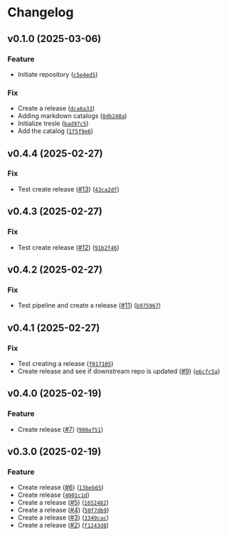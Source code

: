 # Changelog

<!--next-version-placeholder-->

## v0.1.0 (2025-03-06)
### Feature
* Initiate repository ([`c5e4ed5`](https://github.com/oscal-compass/e2e-demo-catalog/commit/c5e4ed5681910898388a054a01fca3744d261f61))

### Fix
* Create a release ([`dca6a33`](https://github.com/oscal-compass/e2e-demo-catalog/commit/dca6a332609aa5348c48abb127610797e354f5e1))
* Adding markdown catalogs ([`8db248a`](https://github.com/oscal-compass/e2e-demo-catalog/commit/8db248a2a32351207202f16857cf2734d189d7e9))
* Initialize tresle ([`bad97c5`](https://github.com/oscal-compass/e2e-demo-catalog/commit/bad97c546b08e31a853f226830c8c8625862a92b))
* Add the catalog ([`1f5f9e6`](https://github.com/oscal-compass/e2e-demo-catalog/commit/1f5f9e610c928f97dcba7a16fd323e0ed4daffbd))

## v0.4.4 (2025-02-27)
### Fix
* Test create release ([#13](https://github.com/oscal-compass/e2e-demo-cac-catalog-cis/issues/13)) ([`43ca2df`](https://github.com/oscal-compass/e2e-demo-cac-catalog-cis/commit/43ca2df906928fe061b99943d785ef2a745befca))

## v0.4.3 (2025-02-27)
### Fix
* Test create release ([#12](https://github.com/oscal-compass/e2e-demo-cac-catalog-cis/issues/12)) ([`91b2f46`](https://github.com/oscal-compass/e2e-demo-cac-catalog-cis/commit/91b2f46c4115fb1bd11196fe6b9da144f1d99206))

## v0.4.2 (2025-02-27)
### Fix
* Test pipeline and create a release ([#11](https://github.com/oscal-compass/e2e-demo-cac-catalog-cis/issues/11)) ([`b975967`](https://github.com/oscal-compass/e2e-demo-cac-catalog-cis/commit/b975967b0e374e74bcdd75c3d7ad81d5545af2b6))

## v0.4.1 (2025-02-27)
### Fix
* Test creating a release ([`f017105`](https://github.com/oscal-compass/e2e-demo-cac-catalog-cis/commit/f0171058597ff368d35dbcacb9eb6ec30592768e))
* Create release and see if downstream repo is updated ([#9](https://github.com/oscal-compass/e2e-demo-cac-catalog-cis/issues/9)) ([`e6cfc5a`](https://github.com/oscal-compass/e2e-demo-cac-catalog-cis/commit/e6cfc5ab5f370f34494e4b6b4b6885f371a54977))

## v0.4.0 (2025-02-19)
### Feature
* Create release ([#7](https://github.com/oscal-compass/e2e-demo-cac-catalog-cis/issues/7)) ([`980af51`](https://github.com/oscal-compass/e2e-demo-cac-catalog-cis/commit/980af510239ac778b522f8e78ef6cc0f88b3748e))

## v0.3.0 (2025-02-19)
### Feature
* Create release ([#6](https://github.com/oscal-compass/e2e-demo-cac-catalog-cis/issues/6)) ([`13beb65`](https://github.com/oscal-compass/e2e-demo-cac-catalog-cis/commit/13beb657fd8a896a6e62184444555219e28f1319))
* Create release ([`4001c1d`](https://github.com/oscal-compass/e2e-demo-cac-catalog-cis/commit/4001c1d5ba7e818c203293bb28f33fb38c935ac8))
* Create a release ([#5](https://github.com/oscal-compass/e2e-demo-cac-catalog-cis/issues/5)) ([`1652482`](https://github.com/oscal-compass/e2e-demo-cac-catalog-cis/commit/16524821cdad361f181089633d28812a608c7107))
* Create a release ([#4](https://github.com/oscal-compass/e2e-demo-cac-catalog-cis/issues/4)) ([`50f7db9`](https://github.com/oscal-compass/e2e-demo-cac-catalog-cis/commit/50f7db9d56b597a5942741b15d62375ec7a8dde3))
* Create a release ([#3](https://github.com/oscal-compass/e2e-demo-cac-catalog-cis/issues/3)) ([`3349cac`](https://github.com/oscal-compass/e2e-demo-cac-catalog-cis/commit/3349cacdac719492951632456eb5d3a1c14a6429))
* Create a release ([#2](https://github.com/oscal-compass/e2e-demo-cac-catalog-cis/issues/2)) ([`f1243d8`](https://github.com/oscal-compass/e2e-demo-cac-catalog-cis/commit/f1243d87cbc929b3dbf814b8375a3ac39a86d5fb))


